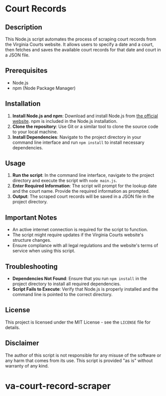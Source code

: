 
# Court Records

## Description
This Node.js script automates the process of scraping court records from the Virginia Courts website. It allows users to specify a date and a court, then fetches and saves the available court records for that date and court in a JSON file.

## Prerequisites
- Node.js
- npm (Node Package Manager)

## Installation
1. **Install Node.js and npm**: Download and install Node.js from [the official website](https://nodejs.org/). npm is included in the Node.js installation.
2. **Clone the repository**: Use Git or a similar tool to clone the source code to your local machine.
3. **Install Dependencies**: Navigate to the project directory in your command line interface and run `npm install` to install necessary dependencies.

## Usage
1. **Run the script**: In the command line interface, navigate to the project directory and execute the script with `node main.js`.
2. **Enter Required Information**: The script will prompt for the lookup date and the court name. Provide the required information as prompted.
3. **Output**: The scraped court records will be saved in a JSON file in the project directory.

## Important Notes
- An active internet connection is required for the script to function.
- The script might require updates if the Virginia Courts website's structure changes.
- Ensure compliance with all legal regulations and the website's terms of service when using this script.

## Troubleshooting
- **Dependencies Not Found**: Ensure that you run `npm install` in the project directory to install all required dependencies.
- **Script Fails to Execute**: Verify that Node.js is properly installed and the command line is pointed to the correct directory.

## License
This project is licensed under the MIT License - see the `LICENSE` file for details.

## Disclaimer
The author of this script is not responsible for any misuse of the software or any harm that comes from its use. This script is provided "as is" without warranty of any kind.

# va-court-record-scraper
